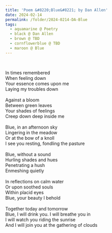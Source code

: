 ```yaml
---
title: 'Poem &#8220;Blue&#8221; by Dan Allen'
date: 2024-02-14
permalink: /folder/2024-0214-DA-Blue
tags:
  - aquamarine @ Poetry
  - black @ Dan Allen
  - brown @ TBD
  - cornflowerblue @ TBD
  - maroon @ Blue
---
```


<br>

<p>
In times remembered<br>
When feeling down<br>
Your essence comes upon me<br>
Laying my troubles down<br>
<br>
Against a bloom<br>
Between green leaves<br>
Your shades of feelings<br>
Creep down deep inside me<br>
<br>
Blue, in an afternoon sky<br>
Lingering in the meadow<br>
Or at the bow of a knoll<br>
I see you resting, fondling the pasture<br>
<br>
Blue, without a sound<br>
Hurling shades and hues<br>
Penetrating a hush<br>
Enmeshing quietly<br>
<br>
In reflections on calm water<br>
Or upon soothed souls<br>
Within placid eyes<br>
Blue, your beauty I behold<br>
<br>
Together today and tomorrow<br>
Blue, I will drink you. I will breathe you in<br>
I will watch you riding the sunrise<br>
And I will join you at the gathering of clouds<br>
</p>